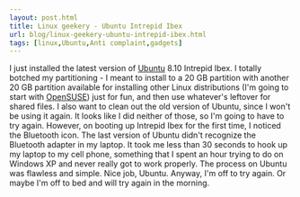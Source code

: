 ```yaml
---
layout: post.html
title: Linux geekery - Ubuntu Intrepid Ibex
url: blog/linux-geekery-ubuntu-intrepid-ibex.html
tags: [linux,Ubuntu,Anti complaint,gadgets]
---
```

I just installed the latest version of [Ubuntu](http://www.ubuntu.com) 8.10 Intrepid Ibex. I totally botched my partitioning - I meant to install to a 20 GB partition with another 20 GB partition available for installing other Linux distributions (I'm going to start with [OpenSUSE](http://www.opensuse.org)) just for fun, and then use whatever's leftover for shared files. I also want to clean out the old version of Ubuntu, since I won't be using it again. It looks like I did neither of those, so I'm going to have to try again. However, on booting up Intrepid Ibex for the first time, I noticed the Bluetooth icon. The last version of Ubuntu didn't recognize the Bluetooth adapter in my laptop. It took me less than 30 seconds to hook up my laptop to my cell phone, something that I spent an hour trying to do on Windows XP and never really got to work properly. The process on Ubuntu was flawless and simple. Nice job, Ubuntu. Anyway, I'm off to try again. Or maybe I'm off to bed and will try again in the morning. 
